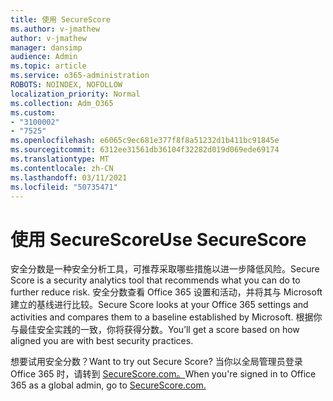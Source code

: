 ```yaml
---
title: 使用 SecureScore
ms.author: v-jmathew
author: v-jmathew
manager: dansimp
audience: Admin
ms.topic: article
ms.service: o365-administration
ROBOTS: NOINDEX, NOFOLLOW
localization_priority: Normal
ms.collection: Adm_O365
ms.custom:
- "3100002"
- "7525"
ms.openlocfilehash: e6065c9ec681e377f8f8a51232d1b411bc91845e
ms.sourcegitcommit: 6312ee31561db36104f32282d019d069ede69174
ms.translationtype: MT
ms.contentlocale: zh-CN
ms.lasthandoff: 03/11/2021
ms.locfileid: "50735471"
---
```

# <a name="use-securescore"></a><span data-ttu-id="90f30-102">使用 SecureScore</span><span class="sxs-lookup"><span data-stu-id="90f30-102">Use SecureScore</span></span>

<span data-ttu-id="90f30-103">安全分数是一种安全分析工具，可推荐采取哪些措施以进一步降低风险。</span><span class="sxs-lookup"><span data-stu-id="90f30-103">Secure Score is a security analytics tool that recommends what you can do to further reduce risk.</span></span> <span data-ttu-id="90f30-104">安全分数查看 Office 365 设置和活动，并将其与 Microsoft 建立的基线进行比较。</span><span class="sxs-lookup"><span data-stu-id="90f30-104">Secure Score looks at your Office 365 settings and activities and compares them to a baseline established by Microsoft.</span></span> <span data-ttu-id="90f30-105">根据你与最佳安全实践的一致，你将获得分数。</span><span class="sxs-lookup"><span data-stu-id="90f30-105">You’ll get a score based on how aligned you are with best security practices.</span></span>

<span data-ttu-id="90f30-106">想要试用安全分数？</span><span class="sxs-lookup"><span data-stu-id="90f30-106">Want to try out Secure Score?</span></span> <span data-ttu-id="90f30-107">当你以全局管理员登录 Office 365 时，请转到 [SecureScore.com。](https://securescore.office.com/)</span><span class="sxs-lookup"><span data-stu-id="90f30-107">When you're signed in to Office 365 as a global admin, go to [SecureScore.com.](https://securescore.office.com/)</span></span>
